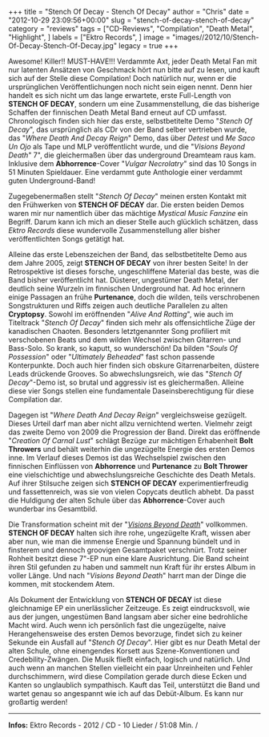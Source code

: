 +++
title = "Stench Of Decay - Stench Of Decay"
author = "Chris"
date = "2012-10-29 23:09:56+00:00"
slug = "stench-of-decay-stench-of-decay"
category = "reviews"
tags = ["CD-Reviews", "Compilation", "Death Metal", "Highlight", ]
labels = ["Ektro Records", ]
image = "images//2012/10/Stench-Of-Decay-Stench-Of-Decay.jpg"
legacy = true
+++

Awesome! Killer!! MUST-HAVE!!! Verdammte Axt, jeder Death Metal Fan mit nur latenten Ansätzen von Geschmack hört nun bitte auf zu lesen, und kauft sich auf der Stelle diese Compilation! Doch natürlich nur, wenn er die ursprünglichen Veröffentlichungen noch nicht sein eigen nennt. Denn hier handelt es sich nicht um das lange erwartete, erste Full-Length von **STENCH OF DECAY**, sondern um  eine Zusammenstellung, die das bisherige Schaffen der finnischen Death Metal Band erneut auf CD umfasst. Chronologisch finden sich hier das erste, selbstbetitelte Demo "_Stench Of Decay_", das ursprünglich als CDr von der Band selber vertrieben wurde, das "_Where Death And Decay Reign_" Demo, das über _Detest_ und _Me Saco Un Ojo_ als Tape und MLP veröffentlicht wurde, und die "_Visions Beyond Death_" 7", die gleichermaßen über das underground Dreamteam raus kam. Inklusive dem **Abhorrence**-Cover "_Vulgar Necrolatry_" sind das 10 Songs in 51 Minuten Spieldauer. Eine verdammt gute Anthologie einer verdammt guten Underground-Band!

Zugegebenermaßen stellt "_Stench Of Decay_" meinen ersten Kontakt mit den Frühwerken von **STENCH OF DECAY** dar. Die ersten beiden Demos waren mir nur namentlich über das mächtige _Mystical Music Fanzine_ ein Begriff. Darum kann ich mich an dieser Stelle auch glücklich schätzen, dass _Ektro Records_ diese wundervolle Zusammenstellung aller bisher veröffentlichten Songs getätigt hat.

Alleine das erste Lebenszeichen der Band, das selbstbetitelte Demo aus dem Jahre 2005, zeigt **STENCH OF DECAY** von ihrer besten Seite! In der Retrospektive ist dieses forsche, ungeschliffene Material das beste, was die Band bisher veröffentlicht hat. Düsterer, ungestümer Death Metal, der deutlich seine Wurzeln im finnischen Underground hat. Ad hoc erinnern einige Passagen an frühe **Purtenance**, doch die wilden, teils verschrobenen Songstrukturen und Riffs zeigen auch deutliche Parallelen zu alten **Cryptopsy**. Sowohl im eröffnenden "_Alive And Rotting_", wie auch im Titeltrack "_Stench Of Decay_" finden sich mehr als offensichtliche Züge der kanadischen Chaoten. Besonders letztgenannter Song profiliert mit verschobenen Beats und dem wilden Wechsel zwischen Gitarren- und Bass-Solo. So krank, so kaputt, so wunderschön!
Da bilden "_Souls Of Possession_" oder "_Ultimately Beheaded_" fast schon passende Konterpunkte. Doch auch hier finden sich obskure Gitarrenarbeiten, düstere Leads drückende Grooves.
So abwechslungsreich, wie das "_Stench Of Decay_"-Demo ist, so brutal und aggressiv ist es gleichermaßen. Alleine diese vier Songs stellen eine fundamentale Daseinsberechtigung für diese Compilation dar.

Dagegen ist "_Where Death And Decay Reign_" vergleichsweise gezügelt. Dieses Urteil darf man aber nicht allzu vernichtend werten. Vielmehr zeigt das zweite Demo von 2009 die Progression der Band. Direkt das eröffnende "_Creation Of Carnal Lust_" schlägt Bezüge zur mächtigen Erhabenheit **Bolt Throwers** und behält weiterhin die ungezügelte Energie des ersten Demos inne. Im Verlauf dieses Demos ist das Wechselspiel zwischen den finnischen Einflüssen von **Abhorrence** und **Purtenance** zu **Bolt Thrower** eine vielschichtige und abwechslungsreiche Geschichte des Death Metals. Auf ihrer Stilsuche zeigen sich **STENCH OF DECAY** experimentierfreudig und fassettenreich, was sie von vielen Copycats deutlich abhebt. Da passt die Huldigung der alten Schule über das **Abhorrence**-Cover auch wunderbar ins Gesamtbild.

Die Transformation scheint mit der "<a href="http://necroslaughter.de/2011/05/stench-of-decay-visions-beyond-death/" title="Stench Of Decay – Visions Beyond Death">_Visions Beyond Death_</a>" vollkommen. **STENCH OF DECAY** halten sich ihre rohe, ungezügelte Kraft, wissen aber aber nun, wie man die immense Energie und Spannung bündelt und in finsterem und dennoch groovigen Gesamtpaket verschnürt. Trotz seiner Rohheit besitzt diese 7"-EP nun eine klare Ausrichtung. Die Band scheint ihren Stil gefunden zu haben und sammelt nun Kraft für ihr erstes Album in voller Länge. Und nach "_Visions Beyond Death_" harrt man der Dinge die kommen, mit stockendem Atem.

Als Dokument der Entwicklung von **STENCH OF DECAY** ist diese gleichnamige EP ein unerlässlicher Zeitzeuge. Es zeigt eindrucksvoll, wie aus der jungen, ungestümen Band langsam aber sicher eine bedrohliche Macht wird. Auch wenn ich persönlich fast die ungezügelte, naive Herangehensweise des ersten Demos bevorzuge, findet sich zu keiner Sekunde ein Ausfall auf "_Stench Of Decay_". Hier gibt es nur Death Metal der alten Schule, ohne einengendes Korsett aus Szene-Konventionen und Credebility-Zwängen. Die Musik fließt einfach, logisch und natürlich. Und auch wenn an manchen Stellen vielleicht ein paar Unreinheiten und Fehler durchschimmern, wird diese Compilation gerade durch diese Ecken und Kanten so unglaublich sympathisch. Kauft das Teil, unterstützt die Band und wartet genau so angespannt wie ich auf das Debüt-Album. Es kann nur großartig werden!



---
**Infos:**
Ektro Records - 2012 / 
CD - 10 Lieder / 51:08 Min. / 
